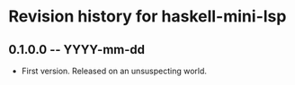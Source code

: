 # Revision history for haskell-mini-lsp

## 0.1.0.0 -- YYYY-mm-dd

* First version. Released on an unsuspecting world.
